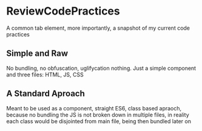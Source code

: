 # ReviewCodePractices
A common tab element, more importantly, a snapshot of my current code practices

## Simple and Raw
No bundling, no obfuscation, uglifycation nothing. Just a simple component and three files: HTML, JS, CSS

## A Standard Aproach
Meant to be used as a component, straight ES6, class based apraoch, because no bundling the JS is not broken down in multiple files, in reality each class would be disjointed from main file, being then bundled later on
